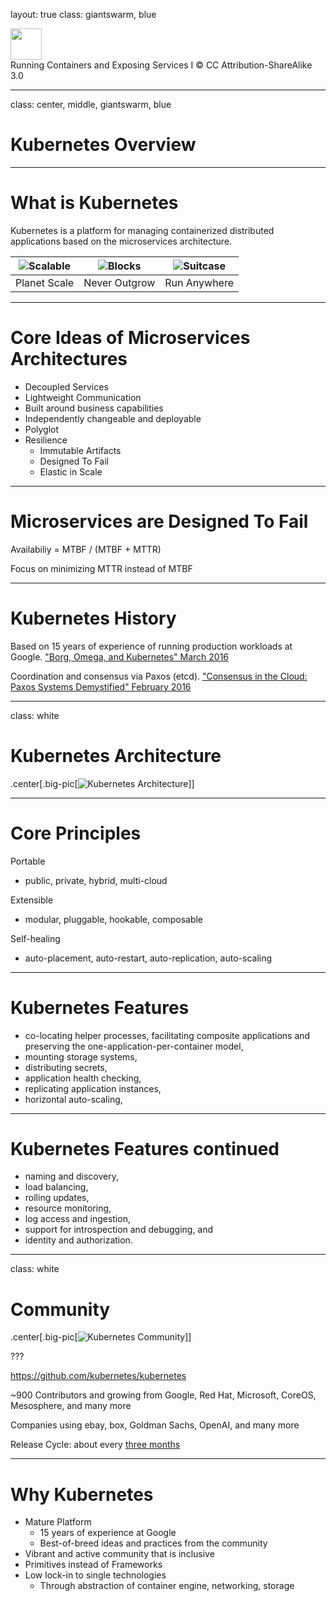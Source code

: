 layout: true
class: giantswarm, blue
<div class="header"><img src="../img/giantswarm.png" style="height: 50px;"/></div>
<div class="footer"><span>Running Containers and Exposing Services I &copy; CC Attribution-ShareAlike 3.0</span></div>

---

class: center, middle, giantswarm, blue

# Kubernetes Overview

---

# What is Kubernetes

Kubernetes is a platform for managing containerized distributed applications based on the microservices architecture.

![Scalable](../img/scalable.png) | ![Blocks](../img/blocks.png) | ![Suitcase](../img/suitcase.png)
------------- | ------------- | -------------
Planet Scale | Never Outgrow | Run Anywhere

---

# Core Ideas of Microservices Architectures

- Decoupled Services
- Lightweight Communication
- Built around business capabilities
- Independently changeable and deployable
- Polyglot
- Resilience
  - Immutable Artifacts
  - Designed To Fail
  - Elastic in Scale

---

# Microservices are Designed To Fail

Availabiliy = MTBF / (MTBF + MTTR)

Focus on minimizing MTTR instead of MTBF

---

# Kubernetes History

Based on 15 years of experience of running production workloads at Google.
["Borg, Omega, and Kubernetes" March 2016](http://queue.acm.org/detail.cfm?id=2898444)

Coordination and consensus via Paxos (etcd).
["Consensus in the Cloud: Paxos Systems Demystified" February 2016](https://www.cse.buffalo.edu/tech-reports/2016-02.pdf)

---

class: white

# Kubernetes Architecture

.center[.big-pic[![Kubernetes Architecture](../img/architecture.png)]]

---

# Core Principles

Portable
- public, private, hybrid, multi-cloud

Extensible
- modular, pluggable, hookable, composable

Self-healing
- auto-placement, auto-restart, auto-replication, auto-scaling

---

# Kubernetes Features

- co-locating helper processes, facilitating composite applications and preserving the one-application-per-container model,
- mounting storage systems,
- distributing secrets,
- application health checking,
- replicating application instances,
- horizontal auto-scaling,

---

# Kubernetes Features continued

- naming and discovery,
- load balancing,
- rolling updates,
- resource monitoring,
- log access and ingestion,
- support for introspection and debugging, and
- identity and authorization.

---

class: white

# Community

.center[.big-pic[![Kubernetes Community](../img/community.png)]]

???

https://github.com/kubernetes/kubernetes

~900 Contributors and growing
from Google, Red Hat, Microsoft, CoreOS, Mesosphere, and many more

Companies using
ebay, box, Goldman Sachs, OpenAI, and many more

Release Cycle: about every [three months](https://github.com/kubernetes/features/blob/master/release-1.5/release-1.5.md)

---

# Why Kubernetes

- Mature Platform
  - 15 years of experience at Google
  - Best-of-breed ideas and practices from the community
- Vibrant and active community that is inclusive
- Primitives instead of Frameworks
- Low lock-in to single technologies
  - Through abstraction of container engine, networking, storage